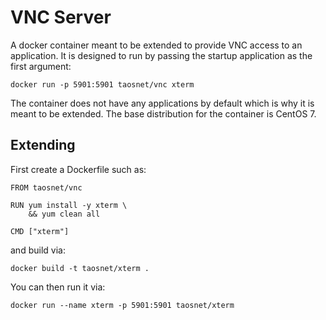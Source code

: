 # VNC Server

A docker container meant to be extended to provide VNC access to an application. It is designed to run by passing the startup application as the first argument:
```
docker run -p 5901:5901 taosnet/vnc xterm
```
The container does not have any applications by default which is why it is meant to be extended. The base distribution for the container is CentOS 7.

## Extending

First create a Dockerfile such as:
```
FROM taosnet/vnc

RUN yum install -y xterm \
	&& yum clean all

CMD ["xterm"]
```
and build via:
```
docker build -t taosnet/xterm .
```

You can then run it via:
```
docker run --name xterm -p 5901:5901 taosnet/xterm
```
